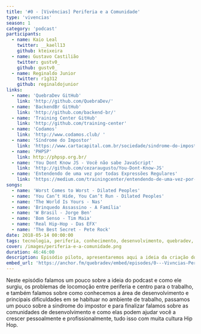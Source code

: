 ```yaml
---
title: '#0 - [Vivências] Periferia e a Comunidade'
type: 'vivencias'
season: 1
category: 'podcast'
participants:
  - name: Kaio Leal
    twitter: __kaell13
    github: kteixeira
  - name: Gustavo Castilião
    twitter: gustv0_
    github: gustv0_
  - name: Reginaldo Junior
    twitter: r1g312
    github: reginaldojunior
links:
  - name: 'QuebraDev GitHub'
    link: 'http://github.com/QuebraDev/' 
  - name: 'BackendBr GitHub'
    link: 'http://github.com/backend-br/' 
  - name: 'Training Center GitHub'
    link: 'http://github.com/training-center' 
  - name: 'Codamos'
    link: 'http://www.codamos.club/ '
  - name: 'Síndrome do Impostor'
    link: 'https://www.cartacapital.com.br/sociedade/sindrome-do-impostor-mais-uma-pedra-no-caminho-das-mulheres'
  - name: 'PHPSP'
    link: http://phpsp.org.br/ 
  - name: 'You Dont Know JS - Você não sabe JavaScript'
    link: 'http://github.com/cezaraugusto/You-Dont-Know-JS'
  - name: 'Entendendo de uma vez por todas Expressões Regulares'
    link: 'https://medium.com/trainingcenter/entendendo-de-uma-vez-por-todas-express%C3%B5es-regulares-parte-1-introdu%C3%A7%C3%A3o-dfe63e289dc3'
songs:
  - name: 'Worst Comes to Worst - Dilated Peoples'
  - name: 'You Can’t Hide, You Can’t Run - Dilated Peoples'
  - name: 'The World Is Yours - Nas'
  - name: 'Brinquedo Assassino - A Família'
  - name: 'W Brasil - Jorge Ben'
  - name: 'Bom Senso - Tim Maia'
  - name: 'Real Hip-Hop - Das EFX'
  - name: 'The Best Secret - Pete Rock'
date: 2018-05-14 00:00:00
tags: tecnologia, periferia, conhecimento, desenvolvimento, quebradev, piloto, como surgiu, ideias
cover: /images/periferia-e-a-comunidade.png
duration: 46:46:00
description: Episódio piloto, apresentaremos aqui a ideia da criação do podcast, além de um pouco da nossa vivência.
embed_url: 'https://anchor.fm/quebradev/embed/episodes/0---Vivncias-Periferia-e-a-Comunidade-eclvbn'
---
```


Neste episódio falamos um pouco sobre a ideia do podcast e como ele surgiu, os problemas de locomoção entre periferia e centro para o trabalho, e também falamos sobre como conhecemos a área de desenvolvimento e principais dificuldades em se habituar no ambiente de trabalho, passamos um pouco sobre a sindrome do impostor e para finalizar falamos sobre as comunidades de desenvolvimento e como elas podem ajudar você a crescer pessoalmente e profissionalmente, tudo isso com muita cultura Hip Hop.